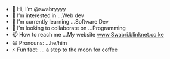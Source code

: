 - 👋 Hi, I’m @swabryyyy
- 👀 I’m interested in ...Web dev
- 🌱 I’m currently learning ...Software Dev
- 💞️ I’m looking to collaborate on ...Programming
- 📫 How to reach me ...My website www.Swabri.blinknet.co.ke
- 😄 Pronouns: ...he/him
- ⚡ Fun fact: ... a step to the moon for coffee

<!---
swabryyyy/swabryyyy is a ✨ special ✨ repository because its `README.md` (this file) appears on your GitHub profile.
You can click the Preview link to take a look at your changes.
--->

